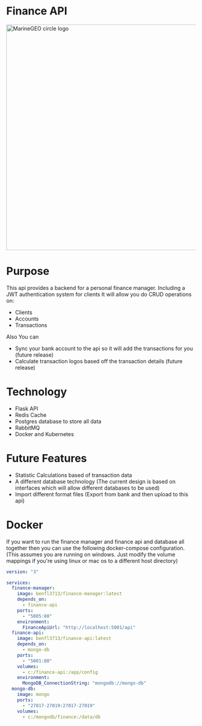 # Finance API
<img src="https://digitalasset.intuit.com/IMAGE/A1YQpa4uH/Mint.com-ZoneB-X-Small-2.png" alt="MarineGEO circle logo" style="height: 600px; width:600px;"/>

# Purpose
This api provides a backend for a personal finance manager.  Including a JWT authentication system for clients
It will allow you do CRUD operations on:
- Clients
- Accounts
- Transactions

Also You can
- Sync your bank account to the api so it will add the transactions for you (future release)
- Calculate transaction logos based off the transaction details (future release)

# Technology
- Flask API
- Redis Cache
- Postgres database to store all data
- RabbitMQ
- Docker and Kubernetes

# Future Features
- Statistic Calculations based of transaction data
- A different database technology (The current design is based on interfaces which will allow different databases to be used)
- Import different format files (Export from bank and then upload to this api)


# Docker  
If you want to run the finance manager and finance api and database all together then you can use the following docker-compose configuration.
(This assumes you are running on windows. Just modify the volume mappings if you're using linux or mac os to a different host directory)

```yaml
version: "3"

services:
  finance-manager:
    image: benfl3713/finance-manager:latest
    depends_on:
      - finance-api
    ports:
      - "5005:80"
    environment:
      FinanceApiUrl: "http://localhost:5001/api"
  finance-api:
    image: benfl3713/finance-api:latest
    depends_on:
      - mongo-db
    ports:
      - "5001:80"
    volumes:
      - c:/finance-api:/app/config
    environment:
      MongoDB_ConnectionString: "mongodb://mongo-db"
  mongo-db:
    image: mongo
    ports:
      - "27017-27019:27017-27019"
    volumes:
      - c:/mongodb/finance:/data/db
```


